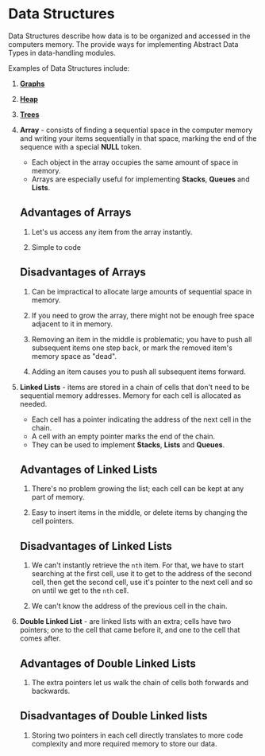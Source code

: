 # Data Structures

Data Structures describe how data is to be organized and accessed in the computers memory. The provide ways for implementing Abstract Data Types in data-handling modules.

Examples of Data Structures include:

1. [**Graphs**](./graphs/README.md)
2. [**Heap**](./heaps/README.md)
3. [**Trees**](./trees/README.md)
4. **Array** - consists of finding a sequential space in the computer memory and writing your items sequentially in that space, marking the end of the sequence with a special **NULL** token.

   * Each object in the array occupies the same amount of space in memory.
   * Arrays are especially useful for implementing **Stacks**, **Queues** and **Lists**.

    ## Advantages of Arrays

   1. Let's us access any item from the array instantly.

   2. Simple to code

   ## Disadvantages of Arrays

   1. Can be impractical to allocate large amounts of sequential space in memory.

   2. If you need to grow the array, there might not be enough free space adjacent to it in memory.

   3. Removing an item in the middle is problematic; you have to push all subsequent items one step back, or mark the removed item's memory space as "dead".

   4. Adding an item causes you to push all subsequent items forward.

5. **Linked Lists** - items are stored in a chain of cells that don't need to be sequential memory addresses. Memory for each cell is allocated as needed.

   * Each cell has a pointer indicating the address of the next cell in the chain.
   * A cell with an empty pointer marks the end of the chain.
   * They can be used to implement **Stacks**, **Lists** and **Queues**.

   ## Advantages of Linked Lists

   1. There's no problem growing the list; each cell can be kept at any part of memory.

   2. Easy to insert items in the middle, or delete items by changing the cell pointers.

   ## Disadvantages of Linked Lists

   1. We can't instantly retrieve the `nth` item. For that, we have to start searching at the first cell, use it to get to the address of the second cell, then get the second cell, use it's pointer to the next cell and so on until we get to the `nth` cell.

   2. We can't know the address of the previous cell in the chain.

6. **Double Linked List** - are linked lists with an extra; cells have two pointers; one to the cell that came before it, and one to the cell that comes after.

    ## Advantages of Double Linked Lists

    1. The extra pointers let us walk the chain of cells both forwards and backwards.

    ## Disadvantages of Double Linked lists

    1. Storing two pointers in each cell directly translates to more code complexity and more required memory to store our data.
    